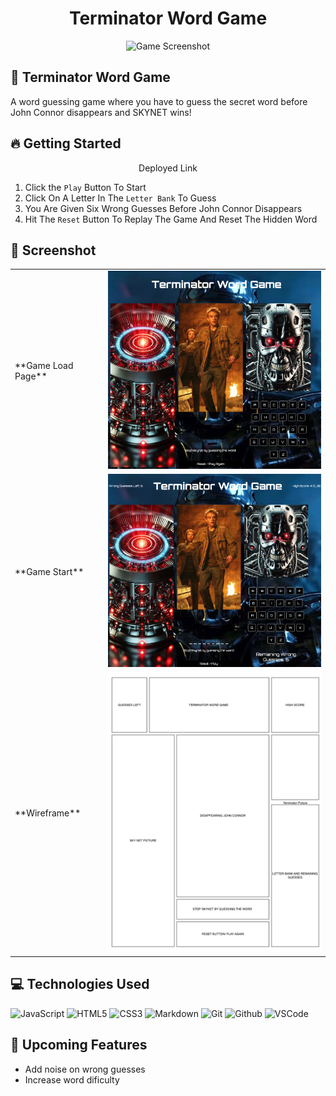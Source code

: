 <h1 align="center">Terminator Word Game </h1>
<div align="center">
  <img src="https://images.pexels.com/photos/29579040/pexels-photo-29579040/free-photo-of-colorful-alphabet-tiles-in-a-bowl.jpeg?auto=compress&cs=tinysrgb&w=1260&h=750&dpr=1" alt="Game Screenshot" width="500"/>
</div>

## :pencil: Terminator Word Game
A word guessing game where you have to guess the secret word before John Connor disappears and SKYNET wins!

## :fire: Getting Started
<div align="center">Deployed Link</div>  

1. Click the `Play` Button To Start
2. Click On A Letter In The `Letter Bank` To Guess
3. You Are Given Six Wrong Guesses Before John Connor Disappears
4. Hit The `Reset` Button To Replay The Game And Reset The Hidden Word 



## :camera_flash: Screenshot
<table>
  <tr>
    <td>**Game Load Page**</td>
    <td><img src="/assets/TerminatorWordGameScreenshot.png" alt="Game Screenshot" width="500"/></td>
  </tr>
  <tr>
    <td>**Game Start**</td>
    <td><img src="/assets/TerminatorWordGameScreenshot2.png" alt="Game Screenshot" width="500"/></td>
  </tr>
  <tr>
    <td>**Wireframe**</td>
    <td><img src="/assets/Wireframe.png" alt="Wireframe" width="500"/></td>
  </tr>
</table>


 ## :computer: Technologies Used
![JavaScript](https://img.shields.io/badge/-JavaScript-05122A?style=flat&logo=javascript)
![HTML5](https://img.shields.io/badge/-HTML5-05122A?style=flat&logo=html5)
![CSS3](https://img.shields.io/badge/-CSS-05122A?style=flat&logo=css3)
![Markdown](https://img.shields.io/badge/-Markdown-05122A?style=flat&logo=markdown)
![Git](https://img.shields.io/badge/-Git-05122A?style=flat&logo=git)
![Github](https://img.shields.io/badge/-GitHub-05122A?style=flat&logo=github)
![VSCode](https://img.shields.io/badge/-VS_Code-05122A?style=flat&logo=visualstudio)

## :satellite: Upcoming Features
- Add noise on wrong guesses
- Increase word dificulty 
 


